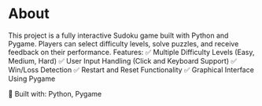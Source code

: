 # About 
This project is a fully interactive Sudoku game built with Python and Pygame. Players can select difficulty levels, solve puzzles, and receive feedback on their performance.
Features: ✅ Multiple Difficulty Levels (Easy, Medium, Hard)
✅ User Input Handling (Click and Keyboard Support)
✅ Win/Loss Detection
✅ Restart and Reset Functionality
✅ Graphical Interface Using Pygame

🚀 Built with: Python, Pygame

